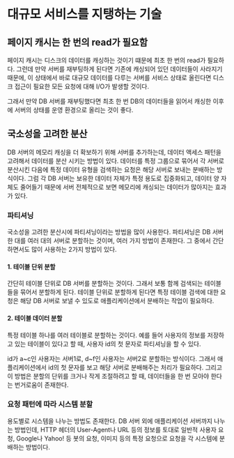 # 대규모 서비스를 지탱하는 기술

## 페이지 캐시는 한 번의 read가 필요함

페이지 캐시는 디스크의 데이터를 캐싱하는 것이기 떄문에 최초 한 번의 read가 필요하다. 그런데 만약 서버를 재부팅하게 된다면 기존에 캐싱되어 있던 데이터들이 사라지기 때문에, 이 상태에서 바로 대규모 데이터를 다루는 서버를 서비스 상태로 올린다면 디스크 접근이 필요한 모든 요청에 대해 I/O가 발생할 것이다.

그래서 만약 DB 서버를 재부팅했다면 최초 한 번 DB의 데이터들을 읽어서 캐싱한 이후에 서버의 상태를 운영 환경으로 올리는 것이 좋다.

## 국소성을 고려한 분산

DB 서버의 메모리 캐싱을 더 확보하기 위해 서버를 추가하는데, 데이터 액세스 패턴을 고려해서 데이터를 분산 시키는 방법이 있다. 데이터를 특정 그룹으로 묶어서 각 서버로 분산시킨 다음에 특정 데이터 유형을 검색하는 요청은 해당 서버로 보내는 분배하는 방식이다. 그럼 각 DB 서버는 보유한 데이터 자체가 특정 용도로 집중화되고, 데이터 양 자체도 줄어들기 때문에 서버 전체적으로 보면 메모리에 캐싱되는 데이터가 많아지는 효과가 있다.

### 파티셔닝

국소성을 고려한 분산시에 파티셔닝이라는 방법을 많이 사용한다. 파티셔닝은 DB 서버 한 대를 여러 대의 서버로 분할하는 것이며, 여러 가지 방법이 존재한다. 그 중에서 간단하면서도 많이 사용하는 2가지 방법이 있다.

#### 1. 테이블 단위 분할

간단히 테이블 단위로 DB 서버를 분할하는 것이다. 그래서 보통 함께 검색되는 테이블들을 묶어서 분할하게 된다. 테이블 단위로 분할하게 된다면 특정 테이블 검색에 대한 요청은 해당 DB 서버로 보낼 수 있도로 애플리케이션에서 분배하는 작업이 필요하다.

#### 2. 테이블 데이터 분할

특정 테이블 하나를 여러 테이블로 분할하는 것이다. 예를 들어 사용자의 정보를 저장하고 있는 테이블이 있다고 할 때, 사용자 id의 첫 문자로 파티셔닝을 할 수 있다.

id가 a~c인 사용자는 서버1로, d~f인 사용자는 서버2로 분할하는 방식이다. 그래서 애플리케이션에서 id의 첫 문자를 보고 해당 서버로 분배해주는 처리가 필요하다. 그리고 이 방법은 분할의 단위를 크거나 작게 조절하려고 할 때, 데이터들을 한 번 모아야 한다는 번거로움이 존재한다.

### 요청 패턴에 따라 시스템 분할

용도별로 시스템을 나누는 방법도 존재한다. DB 서버 외에 애플리케이션 서버까지 나누는 방법인데, HTTP 헤더의 User-Agent나 URL 등의 정보를 토대로 일반적 사용자 요청, Google나 Yahoo! 등 봇의 요청, 이미지 등의 특정 요청으로 요청을 각 시스템에 분배하는 방법이다.

